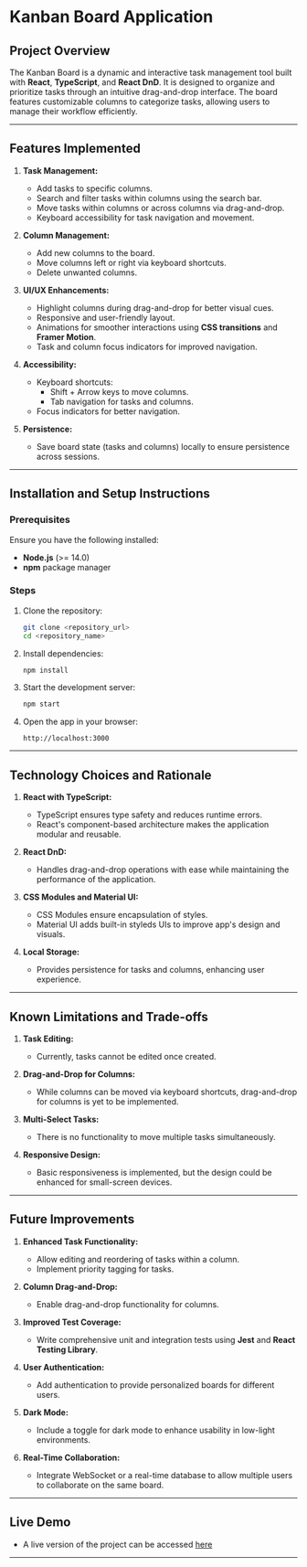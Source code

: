 # Kanban Board Application

## Project Overview
The Kanban Board is a dynamic and interactive task management tool built with **React**, **TypeScript**, and **React DnD**. It is designed to organize and prioritize tasks through an intuitive drag-and-drop interface. The board features customizable columns to categorize tasks, allowing users to manage their workflow efficiently.

---

## Features Implemented
1. **Task Management:**
   - Add tasks to specific columns.
   - Search and filter tasks within columns using the search bar.
   - Move tasks within columns or across columns via drag-and-drop.
   - Keyboard accessibility for task navigation and movement.

2. **Column Management:**
   - Add new columns to the board.
   - Move columns left or right via keyboard shortcuts.
   - Delete unwanted columns.

3. **UI/UX Enhancements:**
   - Highlight columns during drag-and-drop for better visual cues.
   - Responsive and user-friendly layout.
   - Animations for smoother interactions using **CSS transitions** and **Framer Motion**.
   - Task and column focus indicators for improved navigation.

4. **Accessibility:**
   - Keyboard shortcuts:
     - Shift + Arrow keys to move columns.
     - Tab navigation for tasks and columns.
   - Focus indicators for better navigation.

5. **Persistence:**
   - Save board state (tasks and columns) locally to ensure persistence across sessions.

---

## Installation and Setup Instructions

### Prerequisites
Ensure you have the following installed:
- **Node.js** (>= 14.0)
- **npm** package manager

### Steps
1. Clone the repository:
   ```bash
   git clone <repository_url>
   cd <repository_name>
   ```

2. Install dependencies:
   ```bash
   npm install
   ```

3. Start the development server:
   ```bash
   npm start
   ```

4. Open the app in your browser:
   ```
   http://localhost:3000
   ```

---

## Technology Choices and Rationale

1. **React with TypeScript:**
   - TypeScript ensures type safety and reduces runtime errors.
   - React's component-based architecture makes the application modular and reusable.

2. **React DnD:**
   - Handles drag-and-drop operations with ease while maintaining the performance of the application.

3. **CSS Modules and Material UI:**
   - CSS Modules ensure encapsulation of styles.
   - Material UI adds built-in styleds UIs to improve app's design and visuals.

4. **Local Storage:**
   - Provides persistence for tasks and columns, enhancing user experience.

---

## Known Limitations and Trade-offs

1. **Task Editing:**
   - Currently, tasks cannot be edited once created.
   
2. **Drag-and-Drop for Columns:**
   - While columns can be moved via keyboard shortcuts, drag-and-drop for columns is yet to be implemented.

3. **Multi-Select Tasks:**
   - There is no functionality to move multiple tasks simultaneously.

4. **Responsive Design:**
   - Basic responsiveness is implemented, but the design could be enhanced for small-screen devices.

---

## Future Improvements

1. **Enhanced Task Functionality:**
   - Allow editing and reordering of tasks within a column.
   - Implement priority tagging for tasks.

2. **Column Drag-and-Drop:**
   - Enable drag-and-drop functionality for columns.

3. **Improved Test Coverage:**
   - Write comprehensive unit and integration tests using **Jest** and **React Testing Library**.

4. **User Authentication:**
   - Add authentication to provide personalized boards for different users.

5. **Dark Mode:**
   - Include a toggle for dark mode to enhance usability in low-light environments.

6. **Real-Time Collaboration:**
   - Integrate WebSocket or a real-time database to allow multiple users to collaborate on the same board.

---

## Live Demo
- A live version of the project can be accessed [here](https://kanban-board-react-ts.vercel.app/)

---
